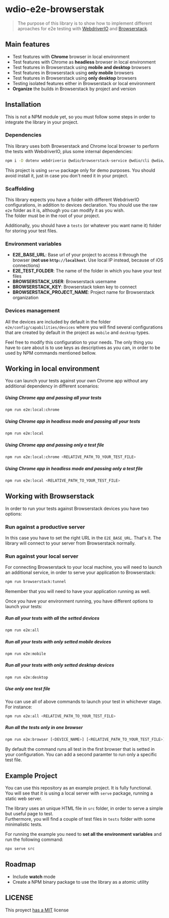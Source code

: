 # wdio-e2e-browserstak

> The purpose of this library is to show how to implement different aproaches for e2e testing with [WebdriverIO](https://webdriver.io/) and [Browserstack](http://browserstack.com).

## Main features

- Test features with **Chrome** browser in local environment
- Test features with Chrome as **headless** browser in local environment
- Test features in Browserstack using **mobile and desktop** browsers
- Test features in Browserstack using **only mobile** browsers
- Test features in Browserstack using **only desktop** browsers
- Testing isolated features either in Browserstack or local environment
- **Organize** the builds in Browserstack by project and version

## Installation

This is not a NPM module yet, so you must follow some steps in order to integrate the library in your project.  

### Dependencies

This library uses both Browserstack and Chrome local browser to perform the tests with WebdriverIO, plus some internal dependencies:

```bash
npm i -D dotenv webdriverio @wdio/browserstack-service @wdio/cli @wdio/local-runner @wdio/mocha-framework @wdio/selenium-standalone-service @wdio/spec-reporter browserstack-local chromedriver wdio-chromedriver-service wdio-reportportal-reporter
```

This project is using `serve` package only for demo purposes. You should avoid install it, just in case you don't need it in your project.

### Scaffolding

This library expects you have a folder with different WebdriverIO configurations, in addition to devices declaration. You should use the raw `e2e` folder as it is, although you can modify it as you wish.  
The folder must be in the root of your project.

Additionally, you should have a `tests` (or whatever you want name it) folder for storing your test files.

### Environment variables

- **E2E_BASE_URL**: Base url of your project to access it through the browser (**not use `http://localhost`**. Use local IP instead, because of iOS connections)
- **E2E_TEST_FOLDER**: The name of the folder in which you have your test files
- **BROWSERSTACK_USER**: Browserstack username
- **BROWSERSTACK_KEY**: Browserstack token key to connect
- **BROWSERSTACK_PROJECT_NAME**: Project name for Browserstack organization

### Devices management

All the devices are included by default in the folder `e2e/config/capabilities/devices` where you will find several configurations that are created by default in the project as `mobile` and `desktop` types.

Feel free to modify this configuration to your needs. The only thing you have to care about is to use keys as descriptives as you can, in order to be used by NPM commands mentioned bellow.


## Working in local environment

You can launch your tests against your own Chrome app without any additional dependency in different scenarios:

##### Using Chrome app and passing all your tests

```bash
npm run e2e:local:chrome
```

##### Using Chrome app in headless mode and passing all your tests

```bash
npm run e2e:local
```

##### Using Chrome app and passing only a test file

```bash
npm run e2e:local:chrome <RELATIVE_PATH_TO_YOUR_TEST_FILE>
```

##### Using Chrome app in headless mode and passing only a test file

```bash
npm run e2e:local <RELATIVE_PATH_TO_YOUR_TEST_FILE>
```

## Working with Browserstack

In order to run your tests against Browserstack devices you have two options:

### Run against a productive server

In this case you have to set the right URL in the `E2E_BASE_URL`. That's it. The library will connect to your server from Browserstack normally.

### Run against your local server

For connecting Browserstack to your local machine, you will need to launch an additional service, in order to serve your application to Browserstack:

```bash
npm run browserstack:tunnel
```
Remember that you will need to have your application running as well.

Once you have your environment running, you have different options to launch your tests:

##### Run all your tests with all the setted devices

```bash
npm run e2e:all
```

##### Run all your tests with only setted mobile devices

```bash
npm run e2e:mobile
```

##### Run all your tests with only setted desktop devices

```bash
npm run e2e:desktop
```

##### Use only one test file

You can use all of above commands to launch your test in whichever stage. For instance:

```bash
npm run e2e:all <RELATIVE_PATH_TO_YOUR_TEST_FILE>
```

##### Run all the tests only in one browser

```bash
npm run e2e:browser [<DEVICE_NAME>] [<RELATIVE_PATH_TO_YOUR_TEST_FILE>]
```

By default the command runs all test in the first browser that is setted in your configuration. You can add a second paramter to run only a specific test file.

## Example Project

You can use this repository as an example project. It is fully functional.  
You will see that it is using a local server with `serve` package, running a static web server.

The library uses an unique HTML file in `src` folder, in order to serve a simple but useful page to test.  
Furthermore, you will find a couple of test files in `tests` folder with some minimalistic tests.

For running the example you need to **set all the environment variables** and run the following command:

```bash
npx serve src
```

## Roadmap

- Include **watch** mode
- Create a NPM binary package to use the library as a atomic utility

## LICENSE

This proyect [has a MIT](./LICENSE.md) license